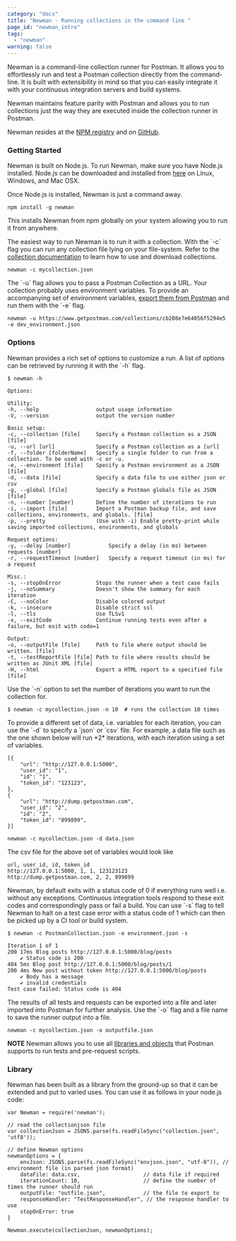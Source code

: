 ```yaml
---
category: "docs"
title: "Newman - Running collections in the command line "
page_id: "newman_intro"
tags: 
  - "newman"
warning: false
---
```


Newman is a command-line collection runner for Postman. It allows you to effortlessly run and test a Postman collection directly from the command-line. It is built with extensibility in mind so that you can easily integrate it with your continuous integration servers and build systems.

Newman maintains feature parity with Postman and allows you to run collections just the way they are executed inside the collection runner in Postman.

Newman resides at the [NPM registry][0] and on [GitHub][1].

### Getting Started

Newman is built on Node.js. To run Newman, make sure you have Node.js installed. Node.js can be downloaded and installed from [here][2] on Linux, Windows, and Mac OSX.

Once Node.js is installed, Newman is just a command away.

    npm install -g newman

This installs Newman from npm globally on your system allowing you to run it from anywhere.

The easiest way to run Newman is to run it with a collection. With the \`-c\` flag you can run any collection file lying on your file-system. Refer to the [collection documentation][3] to learn how to use and download collections.

    newman -c mycollection.json

The \`-u\` flag allows you to pass a Postman Collection as a URL. Your collection probably uses environment variables. To provide an accompanying set of environment variables, [export them from Postman][4] and run them with the \`-e\` flag.

    newman -u https://www.getpostman.com/collections/cb208e7e64056f5294e5 -e dev_environment.json

### Options

Newman provides a rich set of options to customize a run. A list of options can be retrieved by running it with the \`-h\` flag.

    
    $ newman -h
    
    Options:
    
    Utility:
    -h, --help                  output usage information
    -V, --version               output the version number
     
    Basic setup:
    -c, --collection [file]     Specify a Postman collection as a JSON [file]
    -u, --url [url]             Specify a Postman collection as a [url]
    -f, --folder [folderName]   Specify a single folder to run from a collection. To be used with -c or -u.
    -e, --environment [file]    Specify a Postman environment as a JSON [file]
    -d, --data [file]           Specify a data file to use either json or csv
    -g, --global [file]         Specify a Postman globals file as JSON [file]
    -n, --number [number]       Define the number of iterations to run
    -i, --import [file]         Import a Postman backup file, and save collections, environments, and globals. [file]
    -p, --pretty                (Use with -i) Enable pretty-print while saving imported collections, environments, and globals
     
    Request options:
    -y, --delay [number]            Specify a delay (in ms) between requests [number]
    -r, --requestTimeout [number]   Specify a request timeout (in ms) for a request
     
    Misc.:
    -s, --stopOnError           Stops the runner when a test case fails
    -j, --noSummary             Doesn't show the summary for each iteration
    -C, --noColor               Disable colored output
    -k, --insecure              Disable strict ssl
    -l, --tls                   Use TLSv1
    -x, --exitCode              Continue running tests even after a failure, but exit with code=1
     
    Output:
    -o, --outputFile [file]     Path to file where output should be written. [file]
    -t, --testReportFile [file] Path to file where results should be written as JUnit XML [file]
    -H, --html                  Export a HTML report to a specified file [file]

Use the \`-n\` option to set the number of iterations you want to run the collection for.

    $ newman -c mycollection.json -n 10  # runs the collection 10 times

To provide a different set of data, i.e. variables for each iteration, you can use the \`-d\` to specify a \`json\` or \`csv\` file. For example, a data file such as the one shown below will run \*2\* iterations, with each iteration using a set of variables.

    
    [{
    	"url": "http://127.0.0.1:5000",
    	"user_id": "1",
    	"id": "1",
    	"token_id": "123123",
    },
    {
    	"url": "http://dump.getpostman.com",
    	"user_id": "2",
    	"id": "2",
    	"token_id": "899899",
    }]

    newman -c mycollection.json -d data.json

The csv file for the above set of variables would look like

    
    url, user_id, id, token_id
    http://127.0.0.1:5000, 1, 1, 123123123
    http://dump.getpostman.com, 2, 2, 899899

Newman, by default exits with a status code of 0 if everything runs well i.e. without any exceptions. Continuous integration tools respond to these exit codes and correspondingly pass or fail a build. You can use \`-s\` flag to tell Newman to halt on a test case error with a status code of 1 which can then be picked up by a CI tool or build system.

    
    $ newman -c PostmanCollection.json -e environment.json -s
    
    Iteration 1 of 1
    200 17ms Blog posts http://127.0.0.1:5000/blog/posts
        ✔ Status code is 200
    404 5ms Blog post http://127.0.0.1:5000/blog/posts/1
    200 4ms New post without token http://127.0.0.1:5000/blog/posts
        ✔ Body has a message
        ✔ invalid credentials
    Test case failed: Status code is 404

The results of all tests and requests can be exported into a file and later imported into Postman for further analysis. Use the \`-o\` flag and a file name to save the runner output into a file.

    newman -c mycollection.json -o outputfile.json

**NOTE** Newman allows you to use all [libraries and objects][5] that Postman supports to run tests and pre-request scripts.

### Library

Newman has been built as a library from the ground-up so that it can be extended and put to varied uses. You can use it as follows in your node.js code:

    
    var Newman = require('newman');
    
    // read the collectionjson file
    var collectionJson = JSON5.parse(fs.readFileSync("collection.json", 'utf8'));
    
    // define Newman options
    newmanOptions = {
    	envJson: JSON5.parse(fs.readFileSync("envjson.json", "utf-8")), // environment file (in parsed json format)
    	dataFile: data.csv,                    // data file if required
    	iterationCount: 10,                    // define the number of times the runner should run
    	outputFile: "outfile.json",            // the file to export to
    	responseHandler: "TestResponseHandler", // the response handler to use
    	stopOnError: true
    }
    
    Newman.execute(collectionJson, newmanOptions);



[0]: https://www.npmjs.org/package/newman
[1]: https://github.com/postmanlabs/newman
[2]: http://nodejs.org/download/
[3]: http://www.getpostman.com/docs/collections
[4]: http://www.getpostman.com/docs/environments
[5]: http://www.getpostman.com/docs/jetpacks_sandbox
